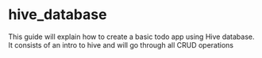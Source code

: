 # hive_database

This guide will explain how to create a basic todo app using Hive database. It consists of an intro to hive and will go through all CRUD operations 
